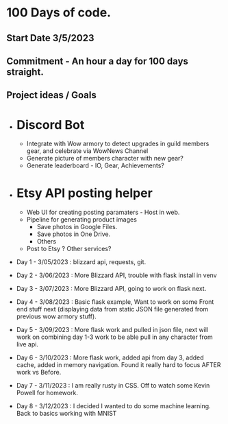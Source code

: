 # 100 Days of code.

## Start Date 3/5/2023
## Commitment - An hour a day for 100 days straight.


## Project ideas / Goals

- # Discord Bot 
  - Integrate with Wow armory to detect upgrades in guild members gear, and celebrate via WowNews Channel
  - Generate picture of members character with new gear?
  - Generate leaderboard - IO, Gear, Achievements?

- # Etsy API posting helper
  - Web UI for creating posting paramaters - Host in web. 
  - Pipeline for generating product images
    - Save photos in Google Files.
    - Save photos in One Drive.
    - Others
  - Post to Etsy ? Other services?


- Day 1 - 3/05/2023 : blizzard api, requests, git. 
- Day 2 - 3/06/2023 : More Blizzard API, trouble with flask install in venv
- Day 3 - 3/07/2023 : More Blizzard API, going to work on flask next. 
- Day 4 - 3/08/2023 : Basic flask example, Want to work on some Front end stuff next (displaying data from static JSON file generated from previous wow armory stuff).
- Day 5 - 3/09/2023 : More flask work and pulled in json file, next will work on combining day 1-3 work to be able pull in any character from live api.
- Day 6 - 3/10/2023 : More flask work, added api from day 3, added cache, added in memory navigation. Found it really hard to focus AFTER work vs Before. 
- Day 7 - 3/11/2023 : I am really rusty in CSS. Off to watch some Kevin Powell for homework.
- Day 8 - 3/12/2023 : I decided I wanted to do some machine learning. Back to basics working with MNIST 